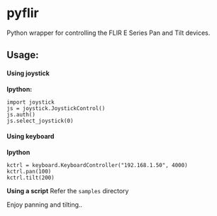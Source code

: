 # pyflir
Python wrapper for controlling the FLIR E Series Pan and Tilt devices.

## Usage:
#### Using joystick
**Ipython:**
```
import joystick
js = joystick.JoystickControl()
js.auth()
js.select_joystick(0)
```

#### Using keyboard
**Ipython**
```
kctrl = keyboard.KeyboardController("192.168.1.50", 4000)
kctrl.pan(100)
kctrl.tilt(200)
```

**Using a script**
Refer the `samples` directory

Enjoy panning and tilting..
